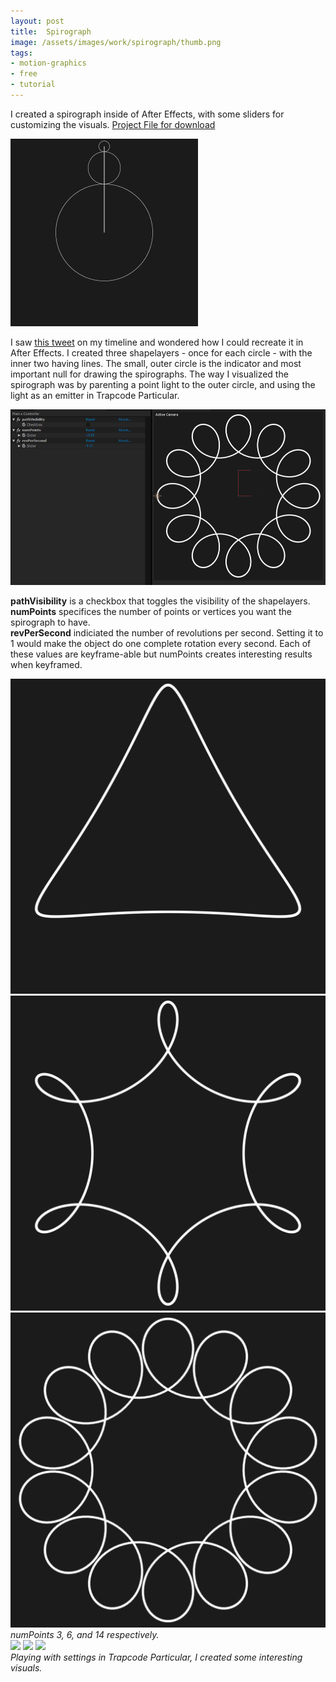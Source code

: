 ```yaml
---
layout: post
title:  Spirograph
image: /assets/images/work/spirograph/thumb.png
tags:
- motion-graphics
- free
- tutorial
---
```


I created a spirograph inside of After Effects, with some sliders for customizing the visuals. [Project File for download](https://www.dropbox.com/s/t1acebe25pygyve/Spirograph.aep?dl=0)

<div class="gallery-box">
  <div class="gallery">
    <img src="/assets/images/work/spirograph/spirograph-motion.gif">
  </div>
</div>

I saw [this tweet](https://twitter.com/shiffman/status/836623202591862784) on my timeline and wondered how I could recreate it in After Effects. I created three shapelayers - once for each circle - with the inner two having lines. The small, outer circle is the indicator and most important null for drawing the spirographs. The way I visualized the spirograph was by parenting a point light to the outer circle, and using the light as an emitter in Trapcode Particular. 

<div class="gallery-box">
  <div class="gallery">
    <img src="/assets/images/work/spirograph/controls.png">
  </div>
</div>

**pathVisibility** is a checkbox that toggles the visibility of the shapelayers.  
**numPoints** specifices the number of points or vertices you want the spirograph to have.  
**revPerSecond** indiciated the number of revolutions per second. Setting it to 1 would make the object do one complete rotation every second. Each of these values are keyframe-able but numPoints creates interesting results when keyframed.

<div class="gallery-box">
  <div class="gallery">
    <img src="/assets/images/work/spirograph/numpoints3.png">
    <img src="/assets/images/work/spirograph/numpoints6.png">
	<img src="/assets/images/work/spirograph/numpoints14.png">
  </div>
  <em>numPoints 3, 6, and 14 respectively.</em>
</div>

<div class="gallery-box">
  <div class="gallery">
    <img src="https://www.dropbox.com/s/aracahpyachl4z8/spirograph1.gif?raw=1">
    <img src="https://www.dropbox.com/s/11zpt9sg0nbsl9a/spirograph2.gif?raw=1">
	<img src="https://www.dropbox.com/s/y2ffsuxhktdpob6/spirograph3.gif?raw=1">
  </div>
  <em>Playing with settings in Trapcode Particular, I created some interesting visuals.</em>
</div>